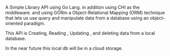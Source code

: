 A Simple Library API using Go Lang.
in addition using CHI as the middleware.
and using GORm a Object-Relational Mapping (ORM)  technique that lets us use query and manipulate data from a database using an object-oriented paradigm.

This API is Creating, Reading , Updating , and deleting data from a local database.

In the near future this local db will be in a cloud storage.
